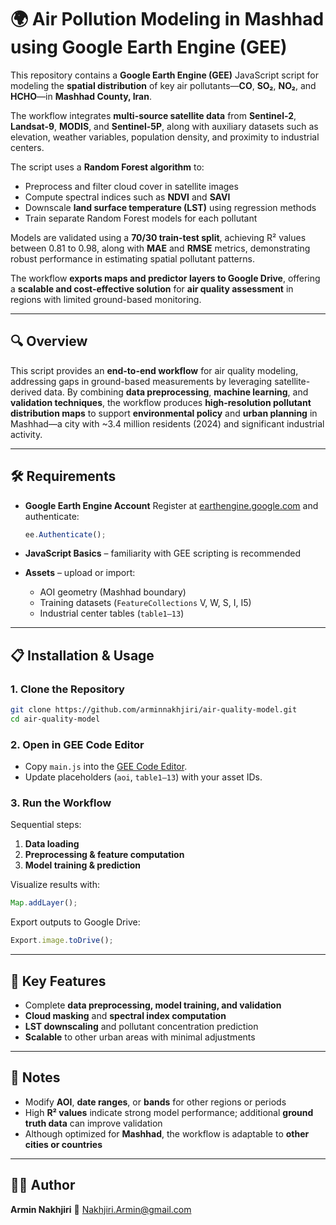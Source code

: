 # 🌍 Air Pollution Modeling in Mashhad using Google Earth Engine (GEE)

This repository contains a **Google Earth Engine (GEE)** JavaScript script for modeling the **spatial distribution** of key air pollutants—**CO**, **SO₂**, **NO₂**, and **HCHO**—in **Mashhad County, Iran**.

The workflow integrates **multi-source satellite data** from **Sentinel-2**, **Landsat-9**, **MODIS**, and **Sentinel-5P**, along with auxiliary datasets such as elevation, weather variables, population density, and proximity to industrial centers.

The script uses a **Random Forest algorithm** to:

* Preprocess and filter cloud cover in satellite images
* Compute spectral indices such as **NDVI** and **SAVI**
* Downscale **land surface temperature (LST)** using regression methods
* Train separate Random Forest models for each pollutant

Models are validated using a **70/30 train-test split**, achieving R² values between 0.81 to 0.98, along with **MAE** and **RMSE** metrics, demonstrating robust performance in estimating spatial pollutant patterns.

The workflow **exports maps and predictor layers to Google Drive**, offering a **scalable and cost-effective solution** for **air quality assessment** in regions with limited ground-based monitoring.

---

## 🔍 Overview

This script provides an **end-to-end workflow** for air quality modeling, addressing gaps in ground-based measurements by leveraging satellite-derived data.
By combining **data preprocessing**, **machine learning**, and **validation techniques**, the workflow produces **high-resolution pollutant distribution maps** to support **environmental policy** and **urban planning** in Mashhad—a city with ~3.4 million residents (2024) and significant industrial activity.

---

## 🛠 Requirements

* **Google Earth Engine Account**
  Register at [earthengine.google.com](https://earthengine.google.com) and authenticate:

  ```js
  ee.Authenticate();
  ```

* **JavaScript Basics** – familiarity with GEE scripting is recommended

* **Assets** – upload or import:

  * AOI geometry (Mashhad boundary)
  * Training datasets (`FeatureCollections` V, W, S, I, I5)
  * Industrial center tables (`table1–13`)

---

## 📋 Installation & Usage

### 1. Clone the Repository

```bash
git clone https://github.com/arminnakhjiri/air-quality-model.git
cd air-quality-model
```

### 2. Open in GEE Code Editor

* Copy `main.js` into the [GEE Code Editor](https://code.earthengine.google.com).
* Update placeholders (`aoi`, `table1–13`) with your asset IDs.

### 3. Run the Workflow

Sequential steps:

1. **Data loading**
2. **Preprocessing & feature computation**
3. **Model training & prediction**

Visualize results with:

```js
Map.addLayer();
```

Export outputs to Google Drive:

```js
Export.image.toDrive();
```

---

## 🌱 Key Features

* Complete **data preprocessing, model training, and validation**
* **Cloud masking** and **spectral index computation**
* **LST downscaling** and pollutant concentration prediction
* **Scalable** to other urban areas with minimal adjustments

---

## 📌 Notes

* Modify **AOI**, **date ranges**, or **bands** for other regions or periods
* High **R² values** indicate strong model performance; additional **ground truth data** can improve validation
* Although optimized for **Mashhad**, the workflow is adaptable to **other cities or countries**

---

## 🧑‍🏫 Author

**Armin Nakhjiri**
📧 [Nakhjiri.Armin@gmail.com](mailto:Nakhjiri.Armin@gmail.com)
